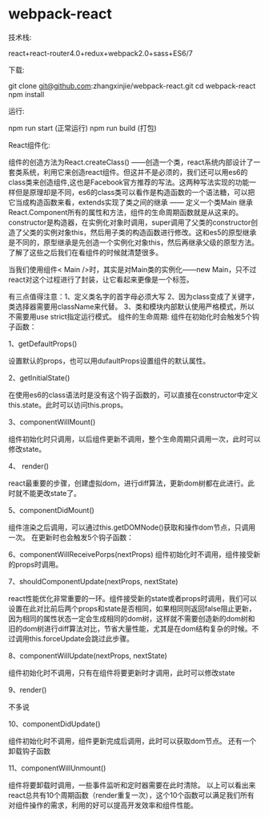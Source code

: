# webpack-react
技术栈:

  react+react-router4.0+redux+webpack2.0+sass+ES6/7


下载:


  git clone git@github.com:zhangxinjie/webpack-react.git
  cd webpack-react
  npm install


运行:


  npm run start (正常运行)
  npm run build (打包)


React组件化:


  组件的创造方法为React.createClass() ——创造一个类，react系统内部设计了一套类系统，利用它来创造react组件。但这并不是必须的，我们还可以用es6的class类来创造组件,这也是Facebook官方推荐的写法。这两种写法实现的功能一样但是原理却是不同，es6的class类可以看作是构造函数的一个语法糖，可以把它当成构造函数来看，extends实现了类之间的继承 —— 定义一个类Main 继承React.Component所有的属性和方法，组件的生命周期函数就是从这来的。constructor是构造器，在实例化对象时调用，super调用了父类的constructor创造了父类的实例对象this，然后用子类的构造函数进行修改。这和es5的原型继承是不同的，原型继承是先创造一个实例化对象this，然后再继承父级的原型方法。了解了这些之后我们在看组件的时候就清楚很多。

  当我们使用组件< Main />时，其实是对Main类的实例化——new Main，只不过react对这个过程进行了封装，让它看起来更像是一个标签。

  有三点值得注意：1、定义类名字的首字母必须大写 2、因为class变成了关键字，类选择器需要用className来代替。 3、类和模块内部默认使用严格模式，所以不需要用use strict指定运行模式。
组件的生命周期:
  组件在初始化时会触发5个钩子函数：

  1、getDefaultProps()

  设置默认的props，也可以用dufaultProps设置组件的默认属性。


  2、getInitialState()

  在使用es6的class语法时是没有这个钩子函数的，可以直接在constructor中定义this.state。此时可以访问this.props。


  3、componentWillMount()

  组件初始化时只调用，以后组件更新不调用，整个生命周期只调用一次，此时可以修改state。


  4、 render()

  react最重要的步骤，创建虚拟dom，进行diff算法，更新dom树都在此进行。此时就不能更改state了。


  5、componentDidMount()

  组件渲染之后调用，可以通过this.getDOMNode()获取和操作dom节点，只调用一次。
  在更新时也会触发5个钩子函数：


  6、componentWillReceivePorps(nextProps)
  组件初始化时不调用，组件接受新的props时调用。


  7、shouldComponentUpdate(nextProps, nextState)

  react性能优化非常重要的一环。组件接受新的state或者props时调用，我们可以设置在此对比前后两个props和state是否相同，如果相同则返回false阻止更新，因为相同的属性状态一定会生成相同的dom树，这样就不需要创造新的dom树和旧的dom树进行diff算法对比，节省大量性能，尤其是在dom结构复杂的时候。不过调用this.forceUpdate会跳过此步骤。


  8、componentWillUpdate(nextProps, nextState)

  组件初始化时不调用，只有在组件将要更新时才调用，此时可以修改state


  9、render()

  不多说


  10、componentDidUpdate()

  组件初始化时不调用，组件更新完成后调用，此时可以获取dom节点。
  还有一个卸载钩子函数

  
  11、componentWillUnmount()

  组件将要卸载时调用，一些事件监听和定时器需要在此时清除。
  以上可以看出来react总共有10个周期函数（render重复一次），这个10个函数可以满足我们所有对组件操作的需求，利用的好可以提高开发效率和组件性能。
